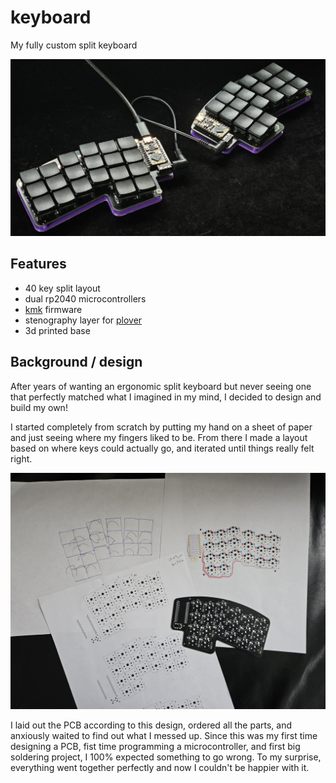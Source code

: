 # keyboard
My fully custom split keyboard

![keyboard glamor shot](images/keyboard.jpg)

## Features
- 40 key split layout
- dual rp2040 microcontrollers
- [kmk](http://kmkfw.io) firmware
- stenography layer for [plover](http://www.openstenoproject.org/)
- 3d printed base

## Background / design 
After years of wanting an ergonomic split keyboard but never seeing one that perfectly matched what I imagined in my mind, I decided to design and build my own!

I started completely from scratch by putting my hand on a sheet of paper and just seeing where my fingers liked to be. From there I made a layout based on where keys could actually go, and iterated until things really felt right.

![paper printouts of my PCB design at various stages next to the final PCB](images/stages.jpg)

I laid out the PCB according to this design, ordered all the parts, and anxiously waited to find out what I messed up. Since this was my first time designing a PCB, fist time programming a microcontroller, and first big soldering project, I 100% expected something to go wrong. To my surprise, everything went together perfectly and now I couldn't be happier with it.